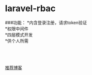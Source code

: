 laravel-rbac
====

###功能：
*内含登录注册，请求token验证<br>
*权限中间件<br>
*四层模式开发<br>
*供个人所需<br>
<br>
<br>
<br>
<br>
[推荐博客](http://www.kaka996.com/web/dh/dev)  